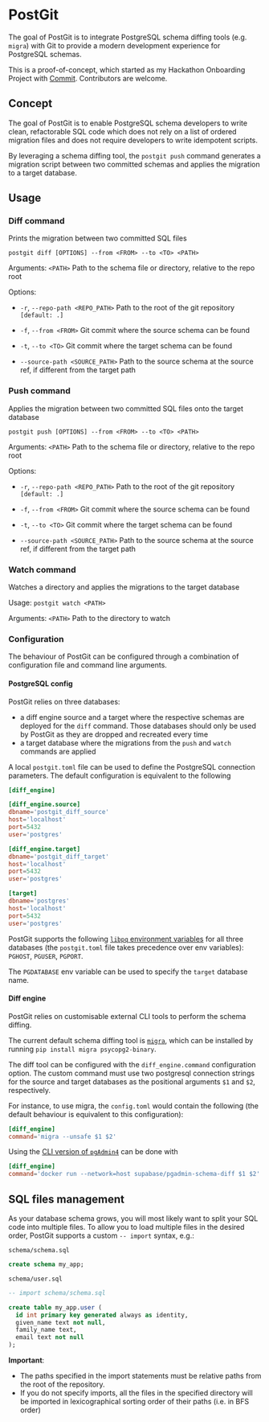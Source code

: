 # PostGit

The goal of PostGit is to integrate PostgreSQL schema diffing tools (e.g. `migra`) with Git to provide a modern development experience for PostgreSQL schemas.

This is a proof-of-concept, which started as my Hackathon Onboarding Project with [Commit](https://commit.dev/). Contributors are welcome.

## Concept

The goal of PostGit is to enable PostgreSQL schema developers to write clean, refactorable SQL code which does not rely on a list of ordered migration files and does not require developers to write idempotent scripts.

By leveraging a schema diffing tool, the `postgit push` command generates a migration script between two committed schemas and applies the migration to a target database.

## Usage

### Diff command

Prints the migration between two committed SQL files

`postgit diff [OPTIONS] --from <FROM> --to <TO> <PATH>`

Arguments:
`<PATH>` Path to the schema file or directory, relative to the repo root

Options:

- `-r`, `--repo-path <REPO_PATH>` Path to the root of the git repository `[default: .]`

- `-f`, `--from <FROM>` Git commit where the source schema can be found
- `-t`, `--to <TO>` Git commit where the target schema can be found
- `--source-path <SOURCE_PATH>` Path to the source schema at the source ref, if different from the target path

### Push command

Applies the migration between two committed SQL files onto the target database

`postgit push [OPTIONS] --from <FROM> --to <TO> <PATH>`

Arguments:
`<PATH>` Path to the schema file or directory, relative to the repo root

Options:

- `-r`, `--repo-path <REPO_PATH>` Path to the root of the git repository `[default: .]`

- `-f`, `--from <FROM>` Git commit where the source schema can be found
- `-t`, `--to <TO>` Git commit where the target schema can be found
- `--source-path <SOURCE_PATH>` Path to the source schema at the source ref, if different from the target path

### Watch command

Watches a directory and applies the migrations to the target database

Usage: `postgit watch <PATH>`

Arguments:
`<PATH>` Path to the directory to watch

### Configuration

The behaviour of PostGit can be configured through a combination of configuration file and command line arguments.

#### PostgreSQL config

PostGit relies on three databases:

- a diff engine source and a target where the respective schemas are deployed for the `diff` command. Those databases should only be used by PostGit as they are dropped and recreated every time
- a target database where the migrations from the `push` and `watch` commands are applied

A local `postgit.toml` file can be used to define the PostgreSQL connection parameters. The default configuration is equivalent to the following

```toml
[diff_engine]

[diff_engine.source]
dbname='postgit_diff_source'
host='localhost'
port=5432
user='postgres'

[diff_engine.target]
dbname='postgit_diff_target'
host='localhost'
port=5432
user='postgres'

[target]
dbname='postgres'
host='localhost'
port=5432
user='postgres'
```

PostGit supports the following [`libpq` environment variables](https://www.postgresql.org/docs/current/libpq-envars.html) for all three databases (the `postgit.toml` file takes precedence over env variables): `PGHOST`, `PGUSER`, `PGPORT`.

The `PGDATABASE` env variable can be used to specify the `target` database name.

#### Diff engine

PostGit relies on customisable external CLI tools to perform the schema diffing.

The current default schema diffing tool is [`migra`](https://github.com/djrobstep/migra), which can be installed by running `pip install migra psycopg2-binary`.

The diff tool can be configured with the `diff_engine.command` configuration option. The custom command must use two postgresql connection strings for the source and target databases as the positional arguments `$1` and `$2`, respectively.

For instance, to use migra, the `config.toml` would contain the following (the default behaviour is equivalent to this configuration):

```toml
[diff_engine]
command='migra --unsafe $1 $2'
```

Using the [CLI version of `pgAdmin4`](https://supabase.com/blog/supabase-cli#choosing-the-best-diff-tool) can be done with

```toml
[diff_engine]
command='docker run --network=host supabase/pgadmin-schema-diff $1 $2'
```

## SQL files management

As your database schema grows, you will most likely want to split your SQL code into multiple files.
To allow you to load multiple files in the desired order, PostGit supports a custom `-- import` syntax, e.g.:

`schema/schema.sql`

```sql
create schema my_app;
```

`schema/user.sql`

```sql
-- import schema/schema.sql

create table my_app.user (
  id int primary key generated always as identity,
  given_name text not null,
  family_name text,
  email text not null
);
```

**Important**:

- The paths specified in the import statements must be relative paths from the root of the repository.
- If you do not specify imports, all the files in the specified directory will be imported in lexicographical sorting order of their paths (i.e. in BFS order)
